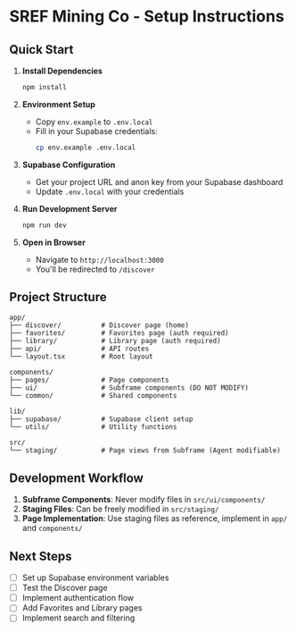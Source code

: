 # SREF Mining Co - Setup Instructions

## Quick Start

1. **Install Dependencies**
   ```bash
   npm install
   ```

2. **Environment Setup**
   - Copy `env.example` to `.env.local`
   - Fill in your Supabase credentials:
     ```bash
     cp env.example .env.local
     ```

3. **Supabase Configuration**
   - Get your project URL and anon key from your Supabase dashboard
   - Update `.env.local` with your credentials

4. **Run Development Server**
   ```bash
   npm run dev
   ```

5. **Open in Browser**
   - Navigate to `http://localhost:3000`
   - You'll be redirected to `/discover`

## Project Structure

```
app/
├── discover/          # Discover page (home)
├── favorites/         # Favorites page (auth required)
├── library/           # Library page (auth required)
├── api/               # API routes
└── layout.tsx         # Root layout

components/
├── pages/             # Page components
├── ui/                # Subframe components (DO NOT MODIFY)
└── common/            # Shared components

lib/
├── supabase/          # Supabase client setup
└── utils/             # Utility functions

src/
└── staging/           # Page views from Subframe (Agent modifiable)
```

## Development Workflow

1. **Subframe Components**: Never modify files in `src/ui/components/`
2. **Staging Files**: Can be freely modified in `src/staging/`
3. **Page Implementation**: Use staging files as reference, implement in `app/` and `components/`

## Next Steps

- [ ] Set up Supabase environment variables
- [ ] Test the Discover page
- [ ] Implement authentication flow
- [ ] Add Favorites and Library pages
- [ ] Implement search and filtering

